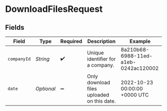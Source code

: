 # DownloadFilesRequest


## Fields

| Field                                      | Type                                       | Required                                   | Description                                | Example                                    |
| ------------------------------------------ | ------------------------------------------ | ------------------------------------------ | ------------------------------------------ | ------------------------------------------ |
| `companyId`                                | *String*                                   | :heavy_check_mark:                         | Unique identifier for a company.           | 8a210b68-6988-11ed-a1eb-0242ac120002       |
| `date`                                     | *Optional<String>*                         | :heavy_minus_sign:                         | Only download files uploaded on this date. | 2022-10-23 00:00:00 +0000 UTC              |